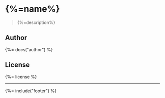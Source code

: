 # {%=name%}
> {%=description%}




## Author
{%= docs("author") %}

## License
{%= license %}

***

{%= include("footer") %}

